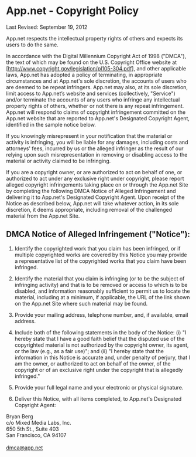 # App.net - Copyright Policy

Last Revised: September 19, 2012

App.net respects the intellectual property rights of others and expects its users to do the same.

In accordance with the Digital Millennium Copyright Act of 1998 ("DMCA"), the text of which may be found on the U.S. Copyright Office website at [http://www.copyright.gov/legislation/pl105-304.pdf], and other applicable laws, App.net has adopted a policy of terminating, in appropriate circumstances and at App.net's sole discretion, the accounts of users who are deemed to be repeat infringers. App.net may also, at its sole discretion, limit access to App.net’s website and services (collectively, "Service") and/or terminate the accounts of any users who infringe any intellectual property rights of others, whether or not there is any repeat infringement. App.net will respond to claims of copyright infringement committed on the App.net website that are reported to App.net's Designated Copyright Agent, identified in the sample notice below.

If you knowingly misrepresent in your notification that the material or activity is infringing, you will be liable for any damages, including costs and attorneys' fees, incurred by us or the alleged infringer as the result of our relying upon such misrepresentation in removing or disabling access to the material or activity claimed to be infringing.

If you are a copyright owner, or are authorized to act on behalf of one, or authorized to act under any exclusive right under copyright, please report alleged copyright infringements taking place on or through the App.net Site by completing the following DMCA Notice of Alleged Infringement and delivering it to App.net's Designated Copyright Agent. Upon receipt of the Notice as described below, App.net will take whatever action, in its sole discretion, it deems appropriate, including removal of the challenged material from the App.net Site.

## DMCA Notice of Alleged Infringement ("Notice"):

1. Identify the copyrighted work that you claim has been infringed, or if multiple copyrighted works are covered by this Notice you may provide a representative list of the copyrighted works that you claim have been infringed.

1. Identify the material that you claim is infringing (or to be the subject of infringing activity) and that is to be removed or access to which is to be disabled, and information reasonably sufficient to permit us to locate the material, including at a minimum, if applicable, the URL of the link shown on the App.net Site where such material may be found.

1. Provide your mailing address, telephone number, and, if available, email address.

1. Include both of the following statements in the body of the Notice: (i) "I hereby state that I have a good faith belief that the disputed use of the copyrighted material is not authorized by the copyright owner, its agent, or the law (e.g., as a fair use)"; and (ii) "I hereby state that the information in this Notice is accurate and, under penalty of perjury, that I am the owner, or authorized to act on behalf of the owner, of the copyright or of an exclusive right under the copyright that is allegedly infringed."

1. Provide your full legal name and your electronic or physical signature.

1. Deliver this Notice, with all items completed, to App.net's Designated Copyright Agent:

Bryan Berg<br>
c/o Mixed Media Labs, Inc.<br>
650 5th St., Suite 403<br>
San Francisco, CA 94107<br>
<br>
[dmca@app.net](mailto:dmca@app.net)
